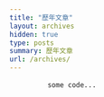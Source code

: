 ```yaml
---
title: "歷年文章"
layout: archives
hidden: true
type: posts
summary: 歷年文章
url: /archives/
---
```

<div class="highlight">
    <pre>
        <code>some code...</code>
    </pre>
</div>